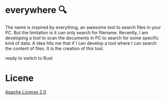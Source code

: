 # everywhere :mag:

The name is inspired by everything, an awesome tool to search files in your PC. But the limitation is it can only search for filename. Recently, I am developing a tool to scan the documents in PC to search for some specific kind of data. A idea hits me that if I can develop a tool where I can search the content of files. It is the creation of this tool.

ready to switch to Rust

# Licene
[Apache License 2.0](https://github.com/madneal/everywhere/blob/master/LICENSE)
